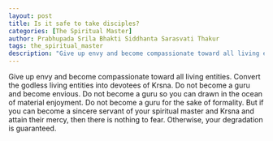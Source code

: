 ```yaml
---
layout: post
title: Is it safe to take disciples?
categories: [The Spiritual Master]
author: Prabhupada Srila Bhakti Siddhanta Sarasvati Thakur
tags: the_spiritual_master
description: "Give up envy and become compassionate toward all living entities. Convert the godless living entities into devotees of Krsna. Do not become a guru and become envious. Do not become a guru so you can drawn in the ocean of material enjoyment. Do not become a guru for the sake of formality. But if you can become a sincere servant of your spiritual master and Krsna and attain their mercy, then there is nothing to fear. Otherwise, your degradation is guaranteed."
---
```


Give up envy and become compassionate toward all living entities. Convert the godless living entities into devotees of Krsna. Do not become a guru and become envious. Do not become a guru so you can drawn in the ocean of material enjoyment. Do not become a guru for the sake of formality. But if you can become a sincere servant of your spiritual master and Krsna and attain their mercy, then there is nothing to fear. Otherwise, your degradation is guaranteed.













